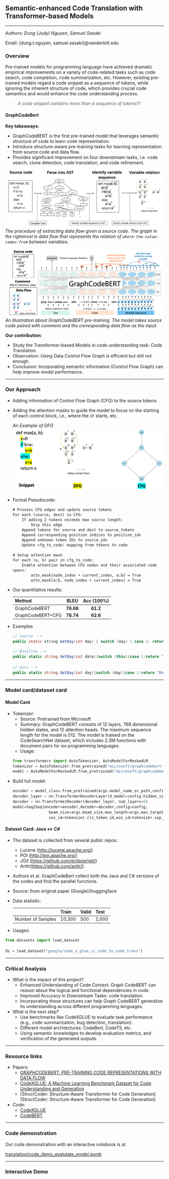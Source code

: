 ## Semantic-enhanced Code Translation with Transformer-based Models
------------
*Authors: Dung (Judy) Nguyen, Samuel Sasaki* 

Email: {dung.t.nguyen, samuel.sasaki}@vanderbilt.edu

### Overview
Pre-trained models for programming language have achieved dramatic empirical improvements on a variety of code-related tasks such as code search, code completion, code summarization, etc. 
However, existing pre-trained models regard a code snippet as a sequence of tokens, while ignoring the inherent structure of code, which provides crucial code semantics and would enhance the code understanding process.
> *A code snippet contains more than a sequence of tokens!!!*


#### GraphCodeBert
**Key takeaways:**
- GraphCodeBERT is the first pre-trained model
that leverages semantic structure of code to learn code representation.
- Introduce structure-aware pre-training tasks for learning representation from source code and data flow.
- Provides significant improvement on four downstream tasks, i.e. code search, clone detection, code translation, and code refinement.

![Data Flow Graph](translation/assets/dfg_graphcodebert.png)
*The procedure of extracting data flow given a source code. The graph in the rightmost is data flow that represents the relation of `where-the-value-comes-from` between variables.*

![GraphCodeBert](translation/assets/graphcodebert_overall.png)
*An illustration about GraphCodeBERT pre-training. The model takes source code paired with comment and the corresponding data flow as the input.*

**Our contribution:**
- Study the Transformer-based Models in code understanding task: Code Translation.
- Observation: Using Data Control Flow Graph is efficient but still not enough.
- Conclusion: Incoporating semantic information (Control Flow Graph) can help improve model performance.

----------
### Our Approach
- Adding information of Control Flow Graph (CFG) to the source tokens
- Adding the attention masks to guide the model to focus on the starting of each control block, i.e., where the `IF` starts, etc.

    *An Example of DFG*
    ![Preview](./translation/assets/example_dfg.png)

- Formal Pseudocode:
    ```
    # Process CFG edges and update source tokens
    For each (source, dest) in CFG:
        If adding 2 tokens exceeds max source length:
            Skip this edge
        Append tokens for source and dest to source_tokens
        Append corresponding position indices to position_idx
        Append unknown token IDs to source_ids
        Update cfg_to_code: mapping from tokens to code

    # Setup attention mask
    For each (a, b) pair in cfg_to_code:
        Enable attention between CFG nodes and their associated code spans:
            attn_mask[node_index + current_index, a:b] = True
            attn_mask[a:b, node_index + current_index] = True

    ```
- Our quantitative results:

    | Method         |   BLEU    | Acc (100%) |
    | -------------- | :-------: | :--------: |
    | GraphCodeBERT  | **76.68** |  **61.2**  |
    | GraphCodeBERT+CFG  | **78.74** |  **62.6**  |
- Examples
    ```Java
    // Source -->
    public static string GetDay(int day) { switch (day) { case 1: return "Monday"; case 2: return "Tuesday"; default: return "Invalid"; } }
    ```
    ```CS
    // Baseline -->
    public static string GetDay(int date){switch (this){case 1:return "Monday";case 2:return "Monday";case 2:return "Monday";}}

    // Ours -->
    public static string GetDay(int day){switch (day){case 1:return "Monday";case 2:return "Sunday";default:return "Invalid";}}'
    ```
----------
### Model card/dataset card
#### Model Card
- Tokenizer:
    - Source: Pretrained from Microsoft
    - Summary: GraphCodeBERT consists of 12 layers, 768 dimensional hidden states, and 12 attention heads. The maximum sequence length for the model is 512. The model is trained on the CodeSearchNet dataset, which includes 2.3M functions with document pairs for six programming languages.
    - Usage: 
    ```python
    from transformers import AutoTokenizer, AutoModelForMaskedLM
    tokenizer = AutoTokenizer.from_pretrained("microsoft/graphcodebert-base")
    model = AutoModelForMaskedLM.from_pretrained("microsoft/graphcodebert-base")
    ```
- Build full model:
    ```python
    encoder = model_class.from_pretrained(args.model_name_or_path,config=config)    
    decoder_layer = nn.TransformerDecoderLayer(d_model=config.hidden_size, nhead=config.num_attention_heads)
    decoder = nn.TransformerDecoder(decoder_layer, num_layers=6)
    model=Seq2Seq(encoder=encoder,decoder=decoder,config=config,
                    beam_size=args.beam_size,max_length=args.max_target_length,
                    sos_id=tokenizer.cls_token_id,eos_id=tokenizer.sep_token_id)
    ```

#### Dataset Card: Java <-> C#
- The dataset is collected from several public repos:
    - Lucene (http://lucene.apache.org/)
    - POI (http://poi.apache.org/)
    - JGit (https://github.com/eclipse/jgit/)
    - Antlr(https://github.com/antlr/).
- Authors et al. GraphCodeBert collect both the Java and C# versions of the codes and find the parallel functions.
- Source: from original paper (Google)/huggingface
- Data statistic:

    |               | Train  | Valid | Test  |
    |---------------|--------|-------|-------|
    | Number of Samples | 10,300 | 500   | 1,000 |
- Usages:
```python
from datasets import load_dataset

ds = load_dataset("google/code_x_glue_cc_code_to_code_trans")
```

----------
### Critical Analysis
- What is the impact of this project? 
    - Enhanced Understanding of Code Context: Graph CodeBERT can reason about the logical and functional dependencies in code.
    - Improved Accuracy in Downstream Tasks: code translation.
    - Incorporating these structures can help Graph CodeBERT generalize its understanding across different programming languages.
- What is the next step?
    - Use benchmarks like CodeXGLUE to evaluate task performance (e.g., code summarization, bug detection, translation).
    - Different model architectures: CodeBert, CodeT5, etc.
    - Using semantic knowledges to develop evaluation metrics, and verification of the generated outputs.

----------
### Resource links
- Papers:
    - [GRAPHCODEBERT: PRE-TRAINING CODE REPRESENTATIONS WITH DATA FLOW](https://openreview.net/pdf?id=jLoC4ez43PZ)
    - [CodeXGLUE: A Machine Learning Benchmark Dataset for Code Understanding and Generation](https://arxiv.org/pdf/2102.04664)
    - [StructCoder: Structure-Aware Transformer for Code Generation](StructCoder: Structure-Aware Transformer for Code Generation)
- Code:
    - [CodeXGLUE](https://github.com/microsoft/CodeXGLUE)
    - [CodeBERT](https://github.com/microsoft/CodeBERT)
----------
### Code demonstration
Our code demonstration with an interactive notebook is at 

[translation/code_demo_evalutate_model.ipynb](translation/code_demo_evalutate_model.ipynb)

----------
### Interactive Demo

